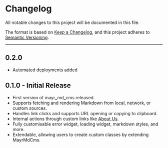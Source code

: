 # Changelog

All notable changes to this project will be documented in this file.

The format is based on [Keep a Changelog](https://keepachangelog.com/en/1.0.0/),
and this project adheres to [Semantic Versioning](https://semver.org/spec/v2.0.0.html).

---

## 0.2.0

- Automated deployments added

## 0.1.0 - Initial Release

- First version of mayr_md_cms released.
- Supports fetching and rendering Markdown from local, network, or custom sources.
- Handles link clicks and supports URL opening or copying to clipboard.
- Internal actions through custom links like [About Us](internal:about_us).
- Fully customisable error widget, loading widget, markdown styles, and more.
- Extendable, allowing users to create custom classes by extending MayrMdCms.
